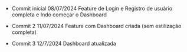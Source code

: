 - Commit inicial 08/07/2024
    Feature de Login e Registro de usuário completa e Indo começar o Dashboard

- Commit 2 11/07/2024
    Feature com Dashboard criada (sem estilização completa)

- Commit 3 12/7/2024
    Dashboard atualizada

